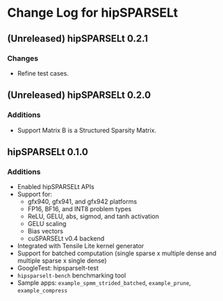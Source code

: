 # Change Log for hipSPARSELt

## (Unreleased) hipSPARSELt 0.2.1

### Changes

* Refine test cases.

## (Unreleased) hipSPARSELt 0.2.0

### Additions

* Support Matrix B is a Structured Sparsity Matrix.

## hipSPARSELt 0.1.0

### Additions

* Enabled hipSPARSELt APIs
* Support for:
  * gfx940, gfx941, and gfx942 platforms
  * FP16, BF16, and INT8 problem types
  * ReLU, GELU, abs, sigmod, and tanh activation
  * GELU scaling
  * Bias vectors
  * cuSPARSELt v0.4 backend
* Integrated with Tensile Lite kernel generator
* Support for batched computation (single sparse x multiple dense and multiple sparse x
single dense)
* GoogleTest: hipsparselt-test
* `hipsparselt-bench` benchmarking tool
* Sample apps: `example_spmm_strided_batched`, `example_prune`, `example_compress`
